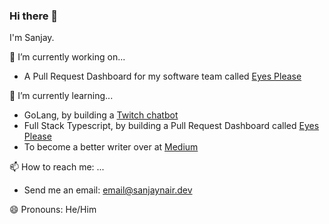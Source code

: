 ### Hi there 👋

I'm Sanjay.

🔭 I’m currently working on...

- A Pull Request Dashboard for my software team called [Eyes Please](https://github.com/Nirespire/eyes-please)

🌱 I’m currently learning...

- GoLang, by building a [Twitch chatbot](https://github.com/Nirespre/twitchbot)
- Full Stack Typescript, by building a Pull Request Dashboard called [Eyes Please](https://github.com/Nirespire/eyes-please)
- To become a better writer over at [Medium](https://medium.com/@nirespire)

📫 How to reach me: ...

- Send me an email: [email@sanjaynair.dev](mailto:email@sanjaynair.dev)

😄 Pronouns: He/Him


